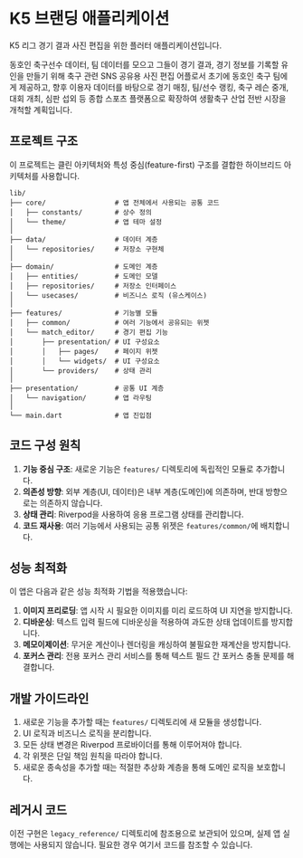 # K5 브랜딩 애플리케이션

K5 리그 경기 결과 사진 편집을 위한 플러터 애플리케이션입니다.

동호인 축구선수 데이터, 팀 데이터를 모으고 그들이 경기 결과, 경기 정보를 기록할 유인을 만들기 위해
축구 관련 SNS 공유용 사진 편집 어플로서 초기에 동호인 축구 팀에게 제공하고, 
향후 이용자 데이터를 바탕으로 경기 매칭, 팀/선수 랭킹, 축구 레슨 중개, 대회 개최, 심판 섭외 등 종합 스포츠 플랫폼으로 확장하여 생활축구 산업 전반 시장을 개척할 계획입니다.  

## 프로젝트 구조

이 프로젝트는 클린 아키텍처와 특성 중심(feature-first) 구조를 결합한 하이브리드 아키텍처를 사용합니다.

```
lib/
├── core/                 # 앱 전체에서 사용되는 공통 코드
│   ├── constants/        # 상수 정의
│   └── theme/            # 앱 테마 설정
│
├── data/                 # 데이터 계층
│   └── repositories/     # 저장소 구현체
│
├── domain/               # 도메인 계층
│   ├── entities/         # 도메인 모델
│   ├── repositories/     # 저장소 인터페이스
│   └── usecases/         # 비즈니스 로직 (유스케이스)
│
├── features/             # 기능별 모듈
│   ├── common/           # 여러 기능에서 공유되는 위젯
│   └── match_editor/     # 경기 편집 기능
│       ├── presentation/ # UI 구성요소
│       │   ├── pages/    # 페이지 위젯
│       │   └── widgets/  # UI 구성요소
│       └── providers/    # 상태 관리 
│
├── presentation/         # 공통 UI 계층
│   └── navigation/       # 앱 라우팅
│
└── main.dart             # 앱 진입점
```

## 코드 구성 원칙

1. **기능 중심 구조**: 새로운 기능은 `features/` 디렉토리에 독립적인 모듈로 추가합니다.
2. **의존성 방향**: 외부 계층(UI, 데이터)은 내부 계층(도메인)에 의존하며, 반대 방향으로는 의존하지 않습니다.
3. **상태 관리**: Riverpod을 사용하여 응용 프로그램 상태를 관리합니다.
4. **코드 재사용**: 여러 기능에서 사용되는 공통 위젯은 `features/common/`에 배치합니다.

## 성능 최적화

이 앱은 다음과 같은 성능 최적화 기법을 적용했습니다:

1. **이미지 프리로딩**: 앱 시작 시 필요한 이미지를 미리 로드하여 UI 지연을 방지합니다.
2. **디바운싱**: 텍스트 입력 필드에 디바운싱을 적용하여 과도한 상태 업데이트를 방지합니다.
3. **메모이제이션**: 무거운 계산이나 렌더링을 캐싱하여 불필요한 재계산을 방지합니다.
4. **포커스 관리**: 전용 포커스 관리 서비스를 통해 텍스트 필드 간 포커스 충돌 문제를 해결합니다.

## 개발 가이드라인

1. 새로운 기능을 추가할 때는 `features/` 디렉토리에 새 모듈을 생성합니다.
2. UI 로직과 비즈니스 로직을 분리합니다.
3. 모든 상태 변경은 Riverpod 프로바이더를 통해 이루어져야 합니다.
4. 각 위젯은 단일 책임 원칙을 따라야 합니다.
5. 새로운 종속성을 추가할 때는 적절한 추상화 계층을 통해 도메인 로직을 보호합니다.

## 레거시 코드

이전 구현은 `legacy_reference/` 디렉토리에 참조용으로 보관되어 있으며, 실제 앱 실행에는 사용되지 않습니다. 필요한 경우 여기서 코드를 참조할 수 있습니다.

